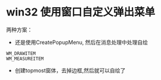 # win32 使用窗口自定义弹出菜单

两种方案：
* 还是使用CreatePopupMenu, 然后在消息处理中处理自绘
```
WM_DRAWITEM
WM_MEASUREITEM
```

* 创建topmost窗体，去掉边框,然后就可以自绘了